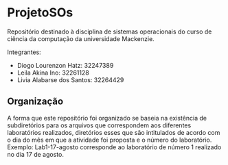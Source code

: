 # ProjetoSOs
Repositório destinado à disciplina de sistemas operacionais do curso de ciência da computação da universidade Mackenzie.

Integrantes:
- Diogo Lourenzon Hatz: 32247389
- Leila Akina Ino: 32261128
- Livia Alabarse dos Santos: 32264429

<h2>Organização</h2>

A forma que este repositório foi organizado se baseia na existência de subdiretórios para os arquivos que correspondem aos diferentes laboratórios realizados, diretórios esses que são intitulados de acordo com o dia do mês em que a atividade foi proposta e o número do laboratório. Exemplo: Lab1-17-agosto corresponde ao laboratório de número 1 realizado no dia 17 de agosto.
